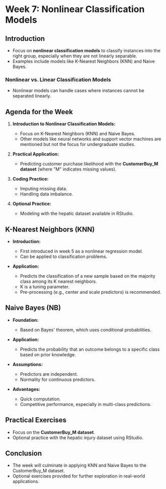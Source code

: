 # Week 7: Nonlinear Classification Models

## Introduction
- Focus on **nonlinear classification models** to classify instances into the right group, especially when they are not linearly separable.
- Examples include models like K-Nearest Neighbors (KNN) and Naive Bayes.

### Nonlinear vs. Linear Classification Models
- Nonlinear models can handle cases where instances cannot be separated linearly.

## Agenda for the Week
1. **Introduction to Nonlinear Classification Models:**
    - Focus on K-Nearest Neighbors (KNN) and Naive Bayes.
    - Other models like neural networks and support vector machines are mentioned but not the focus for undergraduate studies.

2. **Practical Application:**
    - Predicting customer purchase likelihood with the **CustomerBuy_M dataset** (where "M" indicates missing values).

3. **Coding Practice:**
    - Imputing missing data.
    - Handling data imbalance.

4. **Optional Practice:**
    - Modeling with the hepatic dataset available in RStudio.

## K-Nearest Neighbors (KNN)
- **Introduction:**
    - First introduced in week 5 as a nonlinear regression model.
    - Can be applied to classification problems.

- **Application:**
    - Predicts the classification of a new sample based on the majority class among its K nearest neighbors.
    - K is a tuning parameter.
    - Pre-processing (e.g., center and scale predictors) is recommended.

## Naive Bayes (NB)
- **Foundation:**
    - Based on Bayes' theorem, which uses conditional probabilities.

- **Application:**
    - Predicts the probability that an outcome belongs to a specific class based on prior knowledge.

- **Assumptions:**
    - Predictors are independent.
    - Normality for continuous predictors.

- **Advantages:**
    - Quick computation.
    - Competitive performance, especially in multi-class predictions.

## Practical Exercises
- Focus on the **CustomerBuy_M dataset**.
- Optional practice with the hepatic injury dataset using RStudio.

## Conclusion
- The week will culminate in applying KNN and Naive Bayes to the CustomerBuy_M dataset.
- Optional exercises provided for further exploration in real-world applications.

